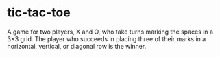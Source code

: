 # tic-tac-toe
A game for two players, X and O, who take turns marking the spaces in a 3×3 grid. The player who succeeds in placing three of their marks in a horizontal, vertical, or diagonal row is the winner.
